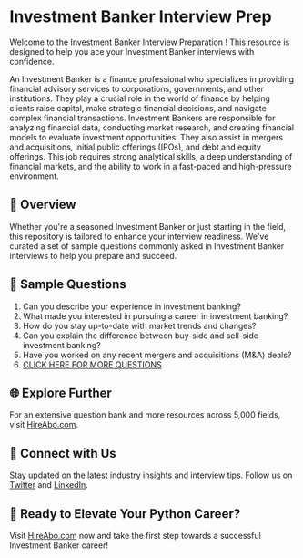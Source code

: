 # Investment Banker Interview Prep

Welcome to the Investment Banker Interview Preparation ! This resource is designed to help you ace your Investment Banker interviews with confidence.

An Investment Banker is a finance professional who specializes in providing financial advisory services to corporations, governments, and other institutions. They play a crucial role in the world of finance by helping clients raise capital, make strategic financial decisions, and navigate complex financial transactions. Investment Bankers are responsible for analyzing financial data, conducting market research, and creating financial models to evaluate investment opportunities. They also assist in mergers and acquisitions, initial public offerings (IPOs), and debt and equity offerings. This job requires strong analytical skills, a deep understanding of financial markets, and the ability to work in a fast-paced and high-pressure environment.

## 🚀 Overview

Whether you're a seasoned Investment Banker or just starting in the field, this repository is tailored to enhance your interview readiness. We've curated a set of sample questions commonly asked in Investment Banker interviews to help you prepare and succeed.

## 📝 Sample Questions

1. Can you describe your experience in investment banking?
2. What made you interested in pursuing a career in investment banking?
3. How do you stay up-to-date with market trends and changes?
4. Can you explain the difference between buy-side and sell-side investment banking?
5. Have you worked on any recent mergers and acquisitions (M&A) deals?
6. [CLICK HERE FOR MORE QUESTIONS](https://hireabo.com/job/1_2_6/Investment%20Banker)

## 🌐 Explore Further

For an extensive question bank and more resources across 5,000 fields, visit [HireAbo.com](https://www.hireabo.com).

## 📱 Connect with Us

Stay updated on the latest industry insights and interview tips. Follow us on [Twitter](https://twitter.com/hireabo) and [LinkedIn](https://www.linkedin.com/in/hire-abo-3609972a8/).

## 🚀 Ready to Elevate Your Python Career?

Visit [HireAbo.com](https://www.hireabo.com) now and take the first step towards a successful Investment Banker career!